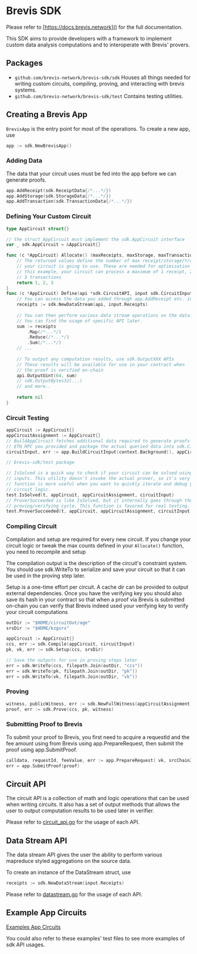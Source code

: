 # Brevis SDK

Please refer to [https://docs.brevis.network]() for the full documentation. 

This SDK aims to provide developers with a framework to implement custom data analysis computations and to interoperate with Brevis' provers.  

## Packages

- `github.com/brevis-network/brevis-sdk/sdk` Houses all things needed for writing custom circuits, compiling, proving, and interacting with brevis systems.
- `github.com/brevis-network/brevis-sdk/test` Contains testing utilities.

## Creating a Brevis App

`BrevisApp` is the entry point for most of the operations. To create a new app, use

```go
app := sdk.NewBrevisApp()
```

### Adding Data

The data that your circuit uses must be fed into the app before we can generate proofs.

```go
app.AddReceipt(sdk.ReceiptData{/*...*/})
app.AddStorage(sdk.StorageData{/*...*/})
app.AddTransaction(sdk.TransactionData{/*...*/})
```

### Defining Your Custom Circuit

```go
type AppCircuit struct{}

// the struct AppCircuit must implement the sdk.AppCircuit interface
var _ sdk.AppCircuit = &AppCircuit{} 

func (c *AppCircuit) Allocate() (maxReceipts, maxStorage, maxTransactions int) {
    // The returned values define the number of max receipt/storage/transaction count
    // your circuit is going to use. These are needed for optimization reasons. In
    // this example, your circuit can process a maximum of 1 receipt, 2 storages, and
    // 3 transactions
    return 1, 2, 3
}
func (c *AppCircuit) Define(api *sdk.CircuitAPI, input sdk.CircuitInput) error {
    // You can access the data you added through app.AddReceipt etc. in the `input` parameter 
    receipts := sdk.NewDataStream(api, input.Receipts)
	
    // You can then perform various data stream operations on the data. 
    // You can find the usage of specific API later.  
    sum := receipts
        .Map(/*...*/)
        .Reduce(/*...*/)
        .Sum(/*...*/)
    // ...
	
    // To output any computation results, use sdk.OutputXXX APIs 
    // These results will be available for use in your contract when   
    // the proof is verified on-chain 
    api.OutputUint(64, sum)
    // sdk.OutputBytes32(...)
    // and more..
    
    return nil
}
```

### Circuit Testing

```go
appCircuit := AppCircuit{}
appCircuitAssignment := AppCircuit{}
// BuildAppCircuit fetches additional data required to generate proofs from the
// ETH RPC you provided and package the actual queried data into sdk.CircuitInput
circuitInput, err := app.BuildCircuitInput(context.Background(), appCircuit)

// brevis-sdk/test package 

// IsSolved is a quick way to check if your circuit can be solved using the given
// inputs. This utility doesn't invoke the actual prover, so it's very fast. This
// function is more useful when you want to quickly iterate and debug your
// circuit logic.
test.IsSolved(t, appCircuit, appCircuitAssignment, circuitInput)
// ProverSucceeded is like IsSolved, but it internally goes through the entire
// proving/verifying cycle. This function is favored for real testing. 
test.ProverSucceeded(t, appCircuit, appCircuitAssignment, circuitInput)
```

### Compiling Circuit

Compilation and setup are required for every new circuit. If you change your circuit logic or tweak the max counts defined in your `Allocate()` function, you need to recompile and setup  

The compilation output is the description of the circuit's constraint system. You should use sdk.WriteTo to serialize and save your circuit so that it can be used in the proving step later.

Setup is a one-time effort per circuit. A cache dir can be provided to output external dependencies. Once you have the verifying key you should also save its hash in your contract so that when a proof via Brevis is submitted on-chain you can verify that Brevis indeed used your verifying key to verify your circuit computations 

```go
outDir := "$HOME/circuitOut/age"
srsDir := "$HOME/kzgsrs"

appCircuit := AppCircuit{}
ccs, err := sdk.Compile(appCircuit, circuitInput)
pk, vk, err := sdk.Setup(ccs, srsDir)

// Save the outputs for use in proving steps later 
err = sdk.WriteTo(ccs, filepath.Join(outDir, "ccs"))
err = sdk.WriteTo(pk, filepath.Join(outDir, "pk"))
err = sdk.WriteTo(vk, filepath.Join(outDir, "vk"))
```

### Proving

```go
witness, publicWitness, err := sdk.NewFullWitness(appCircuitAssignment, circuitInput)
proof, err := sdk.Prove(ccs, pk, witness)
```

### Submitting Proof to Brevis

To submit your proof to Brevis, you first need to acquire a requestId and the fee amount using from Brevis using app.PrepareRequest, then submit the proof using app.SubmitProof.

```go
calldata, requestId, feeValue, err := app.PrepareRequest( vk, srcChainId, dstChainId, refundee, appContract)
err = app.SubmitProof(proof)
```

## Circuit API

The circuit API is a collection of math and logic operations that can be used when writing circuits. It also has a set of output methods that allows the user to output computation results to be used later in verifier. 

Please refer to [circuit_api.go](sdk/circuit_api.go) for the usage of each API. 

## Data Stream API

The data stream API gives the user the ability to perform various mapreduce styled aggregations on the source data.

To create an instance of the DataStream struct, use

```go
receipts := sdk.NewDataStream(input.Receipts)
```

Please refer to [datastream.go](sdk/datastream.go) for the usage of each API.

## Example App Circuits

[Examples App Circuits](examples)

You could also refer to these examples' test files to see more examples of sdk API usages. 
